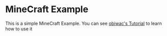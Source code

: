 # MineCraft Example

This is a simple MineCraft Example. You can see
[obiwac's Tutorial](https://www.youtube.com/playlist?list=PL6_bLxRDFzoKjaa3qCGkwR5L_ouSreaVP)
to learn how to use it
